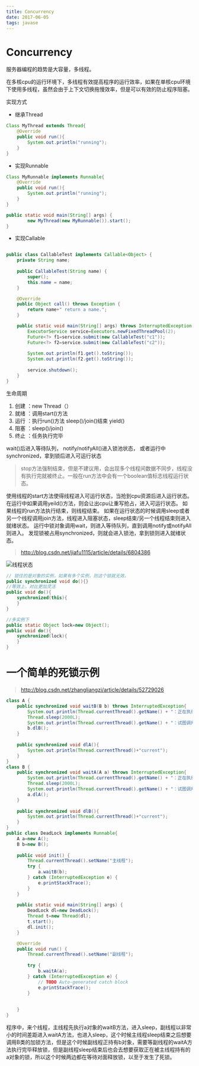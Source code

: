 ```yaml
---
title: Concurrency
date: 2017-06-05
tags: javase
---
```

# Concurrency
服务器编程的趋势是大容量，多线程。

在多核cpu的运行环境下，多线程有效提高程序的运行效率，如果在单核cpu环境下使用多线程，虽然会由于上下文切换拖慢效率，但是可以有效的防止程序阻塞。

实现方式
- 继承Thread
```java
Class MyThread extends Thread{
	@Override
    public void run(){
    	System.out.println("running");
    }
}
```
    
- 实现Runnable

```java
Class MyRunnable implements Runnable{
	@Override
    public void run(){
    	System.out.println("running");
    }
}

public static void main(String[] args) {
		new MyThread(new MyRunnable()).start();
}

```

- 实现Callable

```java

public class CallableTest implements Callable<Object> {
	private String name;
	
	public CallableTest(String name) {
		super();
		this.name = name;
	}

	@Override
	public Object call() throws Exception {
		return name+" return a name.";
	}

	public static void main(String[] args) throws InterruptedException, ExecutionException {
		ExecutorService service=Executors.newFixedThreadPool(2);
		Future<?> f1=service.submit(new CallableTest("c1"));
		Future<?> f2=service.submit(new CallableTest("c2"));
		
		System.out.println(f1.get().toString());
		System.out.println(f2.get().toString());
		
		service.shutdown();
	}
}
```

生命周期
1. 创建 ：new Thread（）
2. 就绪 ：调用start()方法
3. 运行 ：执行run()方法   sleep()/join()结束     yield()
4. 阻塞 ：sleep()/join()
5. 终止 ：任务执行完毕

wait()后进入等待队列， notify/notifyAll()进入锁池状态， 或者运行中synchronized，拿到锁后进入可运行状态

> stop方法强制结束，但是不建议用，会出现多个线程间数据不同步，线程没有执行完就被终止。一般在run方法中会有一个boolean值标志线程运行状态。

使用线程的start方法使得线程进入可运行状态，当抢到cpu资源后进入运行状态。
在运行中如果调用yeild()方法，则会让出cpu让重写抢占，进入可运行状态。
如果线程的run方法执行结束，则线程结束。
如果在运行状态的时候调用sleep或者另一个线程调用join方法，线程进入阻塞状态，sleep结束/另一个线程结束则进入就绪状态。
运行中锁对象调用wait，则进入等待队列，直到调用notify或notifyAll则进入。
发现锁被占用synchronized，则就会进入锁池，拿到锁则进入就绪状态。

> http://blog.csdn.net/jiafu1115/article/details/6804386


![线程状态](http://images.cnblogs.com/cnblogs_com/xuqiang/csharp/csharp_6.gif)


```java
// 锁住的是对象的实例，如果有多个实例，则这个锁就无效。
public synchronized void do(){}
//等效上，对比更加灵活
public void do(){
	synchronized(this){
    }
}

//多实例下
public static Object lock=new Object();
public void do(){
    synchronized(lock){
    }
}
```

# 一个简单的死锁示例

> http://blog.csdn.net/zhangliangzi/article/details/52729026

```java
class A {
	public synchronized void waitB(B b) throws InterruptedException{
		System.out.println(Thread.currentThread().getName() + "：正在执行a的等待方法，持有a的对象锁");  
        Thread.sleep(2000L);  
        System.out.println(Thread.currentThread().getName() + "：试图调用b的死锁方法，尝试获取b的对象锁");  
		b.dlB();
	}
	
	public synchronized void dlA(){
		System.out.println(Thread.currentThread()+"current");
	}
}
class B {
	public synchronized void waitA(A a) throws InterruptedException{
		System.out.println(Thread.currentThread().getName() + "：正在执行b的等待方法，持有b的对象锁");  
        Thread.sleep(2000L);  
        System.out.println(Thread.currentThread().getName() + "：试图调用a的死锁方法，尝试获取a的对象锁");  
		a.dlA();
	}
	
	public synchronized void dlB(){
		System.out.println(Thread.currentThread()+"current");
	}
}
public class DeadLock implements Runnable{
	A a=new A();
	B b=new B();
	
	public void init() {
		Thread.currentThread().setName("主线程");
		try {
			a.waitB(b);
		} catch (InterruptedException e) {
			e.printStackTrace();
		}
	}
	
	public static void main(String[] args) {
		DeadLock dl=new DeadLock();
		Thread t=new Thread(dl);
		t.start();
		dl.init();
	}

	@Override
	public void run() {
		Thread.currentThread().setName("副线程");
		
		try {
			b.waitA(a);
		} catch (InterruptedException e) {
			// TODO Auto-generated catch block
			e.printStackTrace();
		}
		
		
	}
}
```
程序中，来个线程，主线程先执行a对象的waitB方法，进入sleep，副线程以非常小的时间差距进入waitA方法，也进入sleep，这个时候主线程sleep结束之后想要调用B类的加锁方法，但是这个时候副线程正持有b对象，需要等副线程的waitA方法执行完毕释放锁，但是副线程sleep结束后也会去想要获取正在被主线程持有的a对象的锁，所以这个时候两边都在等待对面释放锁，以至于发生了死锁。
